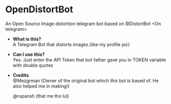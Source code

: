 # OpenDistortBot
An Open Source Image distortion telegram bot based on @DistortBot &lt;On telegram>

- **What is this?**  
  A Telegram Bot that distorts images.(like my profile pic)

- **Can I use this?**  
  Yes. Just enter the API Token that bot father gave you in TOKEN variable with double quotes

- **Credits**  
  @Mezgrman (Owner of the original bot which this bot is based of. He also helped me in making!)
  
  @rupansh (that me tho lul)
